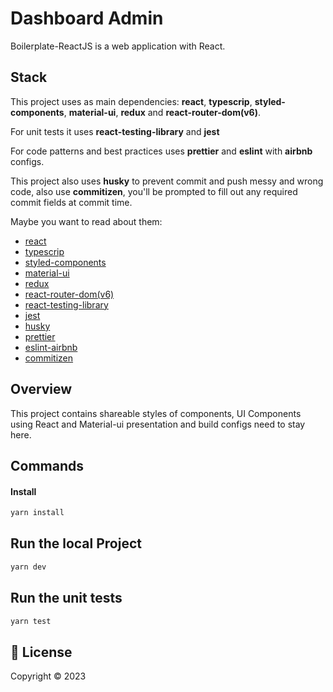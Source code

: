 
# Dashboard Admin

Boilerplate-ReactJS is a web application with React.

## Stack

This project uses as main dependencies: **react**, **typescrip**, **styled-components**, **material-ui**, **redux** and **react-router-dom(v6)**.

For unit tests it uses **react-testing-library** and **jest**

For code patterns and best practices uses **prettier** and **eslint** with **airbnb** configs.

This project also uses **husky** to prevent commit and push messy and wrong code, also use **commitizen**, you'll be prompted to fill out any required commit fields at commit time.

Maybe you want to read about them:

- [react](https://reactjs.org/)
- [typescrip](https://www.typescriptlang.org/)
- [styled-components](https://styled-components.com/)
- [material-ui](https://mui.com/material-ui/)
- [redux](https://redux.js.org/)
- [react-router-dom(v6)](https://reactrouter.com/en/main)
- [react-testing-library](https://testing-library.com/docs/react-testing-library/intro/)
- [jest](https://jestjs.io/)
- [husky](https://github.com/typicode/husky) 
- [prettier](https://prettier.io/) 
- [eslint-airbnb](https://github.com/airbnb/javascript) 
- [commitizen](https://github.com/commitizen/cz-cli) 



## Overview

This project contains shareable styles of components, UI Components using React and Material-ui presentation and build configs need to stay here.

## Commands

#### Install
```sh
yarn install
```

## Run the local Project
``` sh
yarn dev
```

## Run the unit tests
``` sh
yarn test
```

## 📝 License

Copyright © 2023
